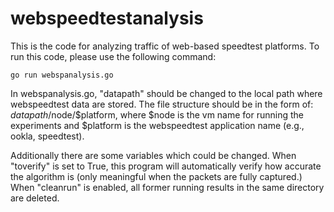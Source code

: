 # webspeedtestanalysis

This is the code for analyzing traffic of web-based speedtest platforms. To run this code, please use the following command:

```
go run webspanalysis.go
```
In webspanalysis.go, "datapath" should be changed to the local path where webspeedtest data are stored.
The file structure should be in the form of: $datapath/$node/$platform, where $node is the vm name for running the experiments and $platform is the webspeedtest application name (e.g., ookla, speedtest).

Additionally there are some variables which could be changed. When "toverify" is set to True, this program will automatically verify how accurate the algorithm is (only meaningful when the packets are fully captured.)
When "cleanrun" is enabled, all former running results in the same directory are deleted. 